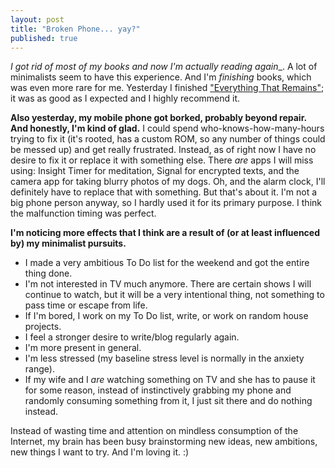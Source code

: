 ```yaml
---
layout: post
title: "Broken Phone... yay?"
published: true
---
```



_I got rid of most of my books and now I'm actually reading again__.  A lot of minimalists seem to have this experience. And I'm _finishing_ books, which was even more rare for me. Yesterday I finished ["Everything That Remains"](http://www.theminimalists.com/etr/); it was as good as I expected and I highly recommend it.

__Also yesterday, my mobile phone got borked, probably beyond repair. And honestly, I'm kind of glad.__
I could spend who-knows-how-many-hours trying to fix it (it's rooted, has a custom ROM, so any number of things could be messed up) and get really frustrated. Instead, as of right now I have no desire to fix it or replace it with something else. There _are_ apps I will miss using: Insight Timer for meditation, Signal for encrypted texts, and the camera app for taking blurry photos of my dogs. Oh, and the alarm clock, I'll definitely have to replace that with something. But that's about it. I'm not a big phone person anyway, so I hardly used it for its primary purpose. I think the malfunction timing was perfect.

__I'm noticing more effects that I think are a result of (or at least influenced by) my minimalist pursuits.__
- I made a very ambitious To Do list for the weekend and got the entire thing done.
- I'm not interested in TV much anymore. There are certain shows I will continue to watch, but it will be a very intentional thing, not something to pass time or escape from life.
- If I'm bored, I work on my To Do list, write, or work on random house projects.
- I feel a stronger desire to write/blog regularly again.
- I'm more present in general.
- I'm less stressed (my baseline stress level is normally in the anxiety range).
- If my wife and I _are_ watching something on TV and she has to pause it for some reason, instead of instinctively grabbing my phone and randomly consuming something from it, I just sit there and do nothing instead.

Instead of wasting time and attention on mindless consumption of the Internet, my brain has been busy brainstorming new ideas, new ambitions, new things I want to try. And I'm loving it. :)
